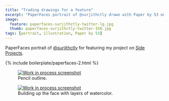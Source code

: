 ```yaml
---
title: "Trading drawings for a feature"
excerpt: "PaperFaces portrait of @surjithctly drawn with Paper by 53 on an iPad."
image: 
  feature: paperfaces-surjithctly-twitter-lg.jpg
  thumb: paperfaces-surjithctly-twitter-150.jpg
tags: [portrait, illustration, Paper by 53]
---
```


PaperFaces portrait of [@surjithctly](http://twitter.com/surjithctly) for featuring my project on [Side Projects](http://sideprojects.web3canvas.com/post/55332574657/paperfaces-project-an-experiment-in-humanizing).

{% include boilerplate/paperfaces-2.html %}

<figure>
	<a href="{{ site.url }}/assets/images/paperfaces-surjithctly-process-1-lg.jpg"><img src="{{ site.url }}/assets/images/paperfaces-surjithctly-process-1-600.jpg" alt="Work in process screenshot"></a>
	<figcaption>Pencil outline.</figcaption>
</figure>

<figure>
	<a href="{{ site.url }}/assets/images/paperfaces-surjithctly-process-2-lg.jpg"><img src="{{ site.url }}/assets/images/paperfaces-surjithctly-process-2-600.jpg" alt="Work in process screenshot"></a>
	<figcaption>Building up the face with layers of watercolor.</figcaption>
</figure>